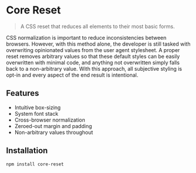 # Core Reset

> A CSS reset that reduces all elements to their most basic forms.

CSS normalization is important to reduce inconsistencies between browsers. However, with this method alone, the developer is still tasked with overwriting opinionated values from the user agent stylesheet. A proper reset removes arbitrary values so that these default styles can be easily overwritten with minimal code, and anything not overwritten simply falls back to a non-arbitrary value. With this approach, all subjective styling is opt-in and every aspect of the end result is intentional.

## Features

* Intuitive box-sizing
* System font stack
* Cross-browser normalization
* Zeroed-out margin and padding
* Non-arbitrary values throughout

## Installation

```
npm install core-reset
```
